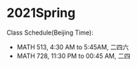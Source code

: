 # 2021Spring

Class Schedule(Beijing Time):
- MATH 513, 4:30 AM to 5:45AM, 二四六
- MATH 728, 11:30 PM to 00:45 AM, 二四